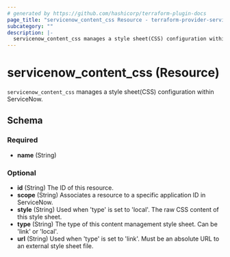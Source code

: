 ```yaml
---
# generated by https://github.com/hashicorp/terraform-plugin-docs
page_title: "servicenow_content_css Resource - terraform-provider-servicenow"
subcategory: ""
description: |-
  servicenow_content_css manages a style sheet(CSS) configuration within ServiceNow.
---
```


# servicenow_content_css (Resource)

`servicenow_content_css` manages a style sheet(CSS) configuration within ServiceNow.



<!-- schema generated by tfplugindocs -->
## Schema

### Required

- **name** (String)

### Optional

- **id** (String) The ID of this resource.
- **scope** (String) Associates a resource to a specific application ID in ServiceNow.
- **style** (String) Used when 'type' is set to 'local'. The raw CSS content of this style sheet.
- **type** (String) The type of this content management style sheet. Can be 'link' or 'local'.
- **url** (String) Used when 'type' is set to 'link'. Must be an absolute URL to an external style sheet file.


